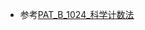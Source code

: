*	参考[PAT_B_1024_科学计数法](https://github.com/jJayyyyyyy/cs/tree/master/OJ/PAT/basic_level/1024_%E7%A7%91%E5%AD%A6%E8%AE%A1%E6%95%B0%E6%B3%95)